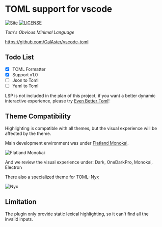 TOML support for vscode
=======================
[![Site](https://img.shields.io/badge/TOML-v1.0-%23FF4D5B.svg?style=flat-square)](https://github.com/toml-lang/toml)
[![LICENSE](https://img.shields.io/badge/license-Anti%20996-blue.svg?style=flat-square)](https://github.com/996icu/996.ICU/blob/master/LICENSE)

*Tom's Obvious Minimal Language*

https://github.com/GalAster/vscode-toml

## Todo List

- [x] TOML Formatter
- [x] Support v1.0
- [ ] Json to Toml
- [ ] Yaml to Toml

LSP is not included in the plan of this project, if you want a better dynamic interactive experience, please try [Even Better Toml](https://marketplace.visualstudio.com/items?itemName=tamasfe.even-better-toml)!

## Theme Compatibility

Highlighting is compatible with all themes, but the visual experience will be affected by the theme.

Main development environment was under [Flatland Monokai](https://marketplace.visualstudio.com/items?itemName=gerane.Theme-FlatlandMonokai).

![Flatland Monokai](https://user-images.githubusercontent.com/17541209/56551634-76ec5400-65bb-11e9-84d0-5771027b1513.png)

And we review the visual experience under: Dark, OneDarkPro, Monokai, Electron

There also a specialized theme for TOML: [Nyx](https://marketplace.visualstudio.com/items?itemName=Aster.nyx-theme)

![Nyx](https://user-images.githubusercontent.com/17541209/56551632-76ec5400-65bb-11e9-97f4-0764a3dfabd4.png)

## Limitation
The plugin only provide static lexical highlighting, so it can't find all the invaild inputs.
